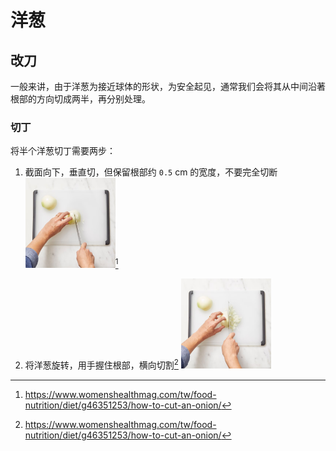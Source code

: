 # 洋葱

## 改刀

一般来讲，由于洋葱为接近球体的形状，为安全起见，通常我们会将其从中间沿著根部的方向切成两半，再分别处理。

### 切丁

将半个洋葱切丁需要两步：

1. 截面向下，垂直切，但保留根部约 `0.5` cm 的宽度，不要完全切断 <img class="right" width="30%" src="pickling_1.png" alt="The Rust logo">[^来源]

2. 将洋葱旋转，用手握住根部，横向切割[^来源] <img class="right" width="30%" src="pickling_2.png" alt="The Rust logo">

[^来源]: https://www.womenshealthmag.com/tw/food-nutrition/diet/g46351253/how-to-cut-an-onion/